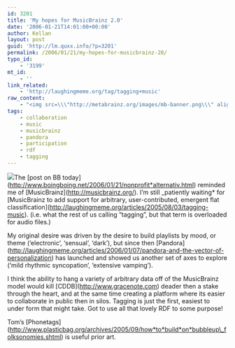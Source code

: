 ```yaml
---
id: 3201
title: 'My hopes for MusicBrainz 2.0'
date: '2006-01-21T14:01:00+00:00'
author: Kellan
layout: post
guid: 'http://lm.quxx.info/?p=3201'
permalink: /2006/01/21/my-hopes-for-musicbrainz-20/
typo_id:
    - '3199'
mt_id:
    - ''
link_related:
    - 'http://laughingmeme.org/tag/tagging+music'
raw_content:
    - "<img src=\\\"http://metabrainz.org/images/mb-banner.png\\\" align=\\\"right\\\" style=\\\"padding: 10px;\\\" />\r\nThe [post on BB today](http://www.boingboing.net/2006/01/21/nonprofit_alternativ.html) reminded me of [MusicBrainz](http://musicbrainz.org/).  I\\'m still _patiently waiting_ for [MusicBrainz to add support for arbitrary, user-contributed, emergent flat classification](http://laughingmeme.org/articles/2005/08/03/tagging-music).  (i.e. what the rest of us calling \\\"tagging\\\", but that term is overloaded for audio files.)\r\n\r\nMy original desire was driven by the desire to build playlists by mood, or theme (\\'electronic\\', \\'sensual\\', \\'dark\\'), but since then [Pandora](http://laughingmeme.org/articles/2006/01/07/pandora-and-the-vector-of-personalization) has launched and showed us another set of axes to explore (\\'mild rhythmic syncopation\\',  \\'extensive vamping\\').\r\n\r\nI think the ability to hang a variety of arbitrary data off of the MusicBrainz model would kill [CDDB](http://www.gracenote.com) deader then a stake through the heart, and at the same time creating a platform where its easier to collaborate in public then in silos.  Tagging is just the first, easiest to under form that might take.  Got to use all that lovely RDF to some purpose!\r\n\r\nTom\\'s [Phonetags](http://www.plasticbag.org/archives/2005/09/how_to_build_on_bubbleup_folksonomies.shtml) is useful prior art."
tags:
    - collaboration
    - music
    - musicbrainz
    - pandora
    - participation
    - rdf
    - tagging
---
```


![](http://metabrainz.org/images/mb-banner.png)The \[post on BB today\](http://www.boingboing.net/2006/01/21/nonprofit*alternativ.html) reminded me of \[MusicBrainz\](http://musicbrainz.org/). I’m still \_patiently waiting* for \[MusicBrainz to add support for arbitrary, user-contributed, emergent flat classification\](http://laughingmeme.org/articles/2005/08/03/tagging-music). (i.e. what the rest of us calling “tagging”, but that term is overloaded for audio files.)

My original desire was driven by the desire to build playlists by mood, or theme (‘electronic’, ‘sensual’, ‘dark’), but since then \[Pandora\](http://laughingmeme.org/articles/2006/01/07/pandora-and-the-vector-of-personalization) has launched and showed us another set of axes to explore (‘mild rhythmic syncopation’, ‘extensive vamping’).

I think the ability to hang a variety of arbitrary data off of the MusicBrainz model would kill \[CDDB\](http://www.gracenote.com) deader then a stake through the heart, and at the same time creating a platform where its easier to collaborate in public then in silos. Tagging is just the first, easiest to under form that might take. Got to use all that lovely RDF to some purpose!

Tom’s \[Phonetags\](http://www.plasticbag.org/archives/2005/09/how*to*build*on*bubbleup\_folksonomies.shtml) is useful prior art.